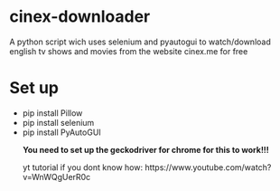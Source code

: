 # cinex-downloader
A python script wich uses selenium and pyautogui to watch/download english tv shows and movies from the website cinex.me for free

<h1> Set up </h1>
<ul>

<li>pip install Pillow</li>
<li>pip install selenium</li>
<li>pip install PyAutoGUI</li>

<strong> You need to set up the geckodriver for chrome for this to work!!!</strong>
<p> yt tutorial if you dont know how: https://www.youtube.com/watch?v=WnWQgUerR0c </p>
